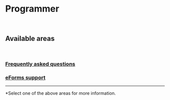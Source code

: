 # Programmer
<br>

## Available areas
<br>

### [Frequently asked questions](faq/faq_programmers.md)

### [eForms support](documentation/eForms_support_public.md)

---

*Select one of the above areas for more information.